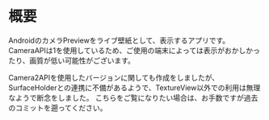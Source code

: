 # 概要
AndroidのカメラPreviewをライブ壁紙として、表示するアプリです。
CameraAPIは1を使用しているため、ご使用の端末によっては表示がおかしかったり、画質が低い可能性がございます。

Camera2APIを使用したバージョンに関しても作成をしましたが、SurfaceHolderとの連携に不備があるようで、TextureView以外での利用は無理なようで断念をしました。
こちらをご覧になりたい場合は、お手数ですが過去のコミットを遡ってください。

